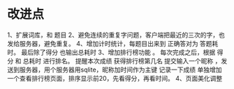 
# 改进点

1、扩展词库，和 题目
2、避免连续的重复字问题，客户端把最近的三次的字，也发给服务器，避免重复。
4、增加计时统计，每题目出来到 正确答对为 答题耗时。 最后除了得分 也输出总耗时
3、增加排行榜功能 。
    每次完成之后，根据 得分 和 总耗时 进行排名。 提醒本次成绩 获得排行榜第几名
    提交输入一个昵称 ，发送到服务器，用个服务器用sqlite，昵称加时间作为主键 记录一下成绩
    单独增加一个查看排行榜页面，排序显示前20，先看得分，再看时间。
4、页面美化调整 
